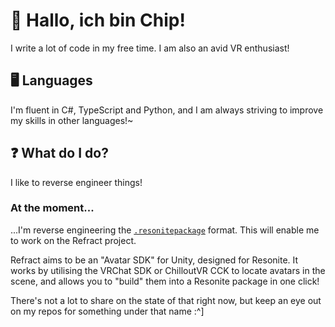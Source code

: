 # 👋 Hallo, ich bin Chip!
I write a lot of code in my free time. I am also an avid VR enthusiast!

## 🖥️ Languages
I'm fluent in C#, TypeScript and Python, and I am always striving to improve my skills in other languages!~

## ❓ What do I do?
I like to reverse engineer things!

### At the moment...
...I'm reverse engineering the [`.resonitepackage`](https://wiki.resonite.com/ResonitePackage) format. This will enable me to work on the Refract project.

Refract aims to be an "Avatar SDK" for Unity, designed for Resonite. It works by utilising the VRChat SDK or ChilloutVR CCK to locate avatars in the scene, and allows you to "build" them into a Resonite package in one click!

There's not a lot to share on the state of that right now, but keep an eye out on my repos for something under that name :^]
